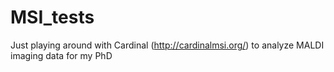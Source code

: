 # MSI_tests

Just playing around with Cardinal (http://cardinalmsi.org/) to analyze MALDI imaging data for my PhD
